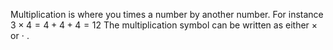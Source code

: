 Multiplication is where you times a number by another number. For instance $3\times4=4+4+4=12$ The multiplication symbol can be written as either $\times$ or $\cdot$ .
